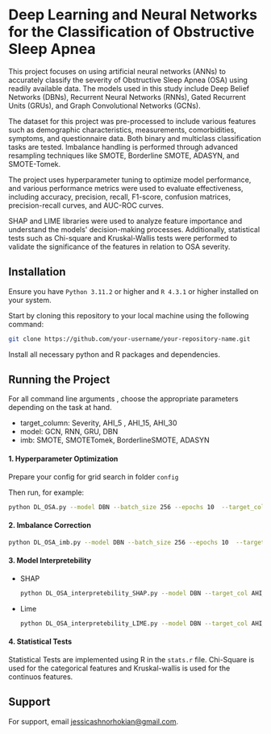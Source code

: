 
# Deep Learning and Neural Networks for the Classification of Obstructive Sleep Apnea

This project focuses on using artificial neural networks (ANNs) to accurately classify the severity of Obstructive Sleep Apnea (OSA) using readily available data. The models used in this study include Deep Belief Networks (DBNs), Recurrent Neural Networks (RNNs), Gated Recurrent Units (GRUs), and Graph Convolutional Networks (GCNs).

The dataset for this project was pre-processed to include various features such as demographic characteristics, measurements, comorbidities, symptoms, and questionnaire data. Both binary and multiclass classification tasks are tested. Imbalance handling is performed through advanced resampling techniques like SMOTE, Borderline SMOTE, ADASYN, and SMOTE-Tomek. 

The project uses hyperparameter tuning to optimize model performance, and various performance metrics were used to evaluate effectiveness, including accuracy, precision, recall, F1-score, confusion matrices, precision-recall curves, and AUC-ROC curves.

SHAP and LIME libraries were used to analyze feature importance and understand the models' decision-making processes. Additionally, statistical tests such as Chi-square and Kruskal-Wallis tests were performed to validate the significance of the features in relation to OSA severity.


## Installation


 Ensure you have `Python 3.11.2` or higher and `R 4.3.1` or higher installed on your system.




Start by cloning this repository to your local machine using the following command:

```bash
git clone https://github.com/your-username/your-repository-name.git
```

Install all necessary python and R packages and dependencies.


## Running the Project

For all command line arguments , choose the appropriate parameters depending on the task at hand. 

- target_column: Severity, AHI_5 , AHI_15, AHI_30
- model: GCN, RNN, GRU, DBN
- imb: SMOTE, SMOTETomek, BorderlineSMOTE, ADASYN 

#### 1. Hyperparameter Optimization 

Prepare your config for grid search in folder `config`

Then run, for example:

```bash
python DL_OSA.py --model DBN --batch_size 256 --epochs 10  --target_col AHI_5
```



#### 2. Imbalance Correction 


```bash
python DL_OSA_imb.py --model DBN --batch_size 256 --epochs 10  --target_col AHI_5 --imb ADASYN
```
#### 3. Model Interpretebility

- SHAP 

    ```bash
    python DL_OSA_interpretebility_SHAP.py --model DBN --target_col AHI_5
    ```

- Lime 

    ```bash
    python DL_OSA_interpretebility_LIME.py --model DBN --target_col AHI_5
    ```

#### 4. Statistical Tests

Statistical Tests are implemented using R in the `stats.r` file. Chi-Square is used for the categorical features and Kruskal-wallis is used for the continuos features. 


## Support

For support, email jessicashnorhokian@gmail.com.


